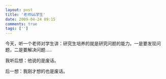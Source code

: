 ```yaml
---
layout: post
title: '老师&&学生'
date: 2009-04-24 09:15
comments: true
tags: ['']
---
```


今天，听一个老师对学生讲：研究生培养的就是研究问题的能力。一是要发现问题，二是要解决问题.....

我听后想：他说的是废话。

后一想：我刚才想的也是废话。

